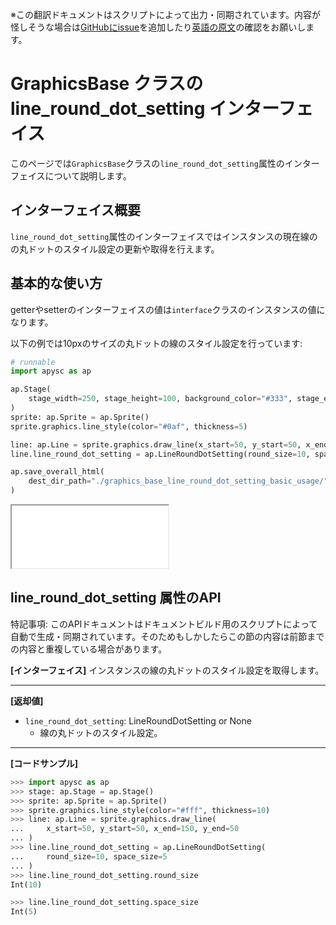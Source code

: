 <span class="inconspicuous-txt">※この翻訳ドキュメントはスクリプトによって出力・同期されています。内容が怪しそうな場合は<a href="https://github.com/simon-ritchie/apysc/issues" target="_blank">GitHubにissue</a>を追加したり[英語の原文](https://simon-ritchie.github.io/apysc/en/graphics_base_line_round_dot_setting.html)の確認をお願いします。</span>

# GraphicsBase クラスの line_round_dot_setting インターフェイス

このページでは`GraphicsBase`クラスの`line_round_dot_setting`属性のインターフェイスについて説明します。

## インターフェイス概要

`line_round_dot_setting`属性のインターフェイスではインスタンスの現在線のの丸ドットのスタイル設定の更新や取得を行えます。

## 基本的な使い方

getterやsetterのインターフェイスの値は`interface`クラスのインスタンスの値になります。

以下の例では10pxのサイズの丸ドットの線のスタイル設定を行っています:

```py
# runnable
import apysc as ap

ap.Stage(
    stage_width=250, stage_height=100, background_color="#333", stage_elem_id="stage"
)
sprite: ap.Sprite = ap.Sprite()
sprite.graphics.line_style(color="#0af", thickness=5)

line: ap.Line = sprite.graphics.draw_line(x_start=50, y_start=50, x_end=200, y_end=50)
line.line_round_dot_setting = ap.LineRoundDotSetting(round_size=10, space_size=5)

ap.save_overall_html(
    dest_dir_path="./graphics_base_line_round_dot_setting_basic_usage/"
)
```

<iframe src="static/graphics_base_line_round_dot_setting_basic_usage/index.html" width="250" height="100"></iframe>

## line_round_dot_setting 属性のAPI

<span class="inconspicuous-txt">特記事項: このAPIドキュメントはドキュメントビルド用のスクリプトによって自動で生成・同期されています。そのためもしかしたらこの節の内容は前節までの内容と重複している場合があります。</span>

**[インターフェイス]** インスタンスの線の丸ドットのスタイル設定を取得します。<hr>

**[返却値]**

- `line_round_dot_setting`: LineRoundDotSetting or None
  - 線の丸ドットのスタイル設定。

<hr>

**[コードサンプル]**

```py
>>> import apysc as ap
>>> stage: ap.Stage = ap.Stage()
>>> sprite: ap.Sprite = ap.Sprite()
>>> sprite.graphics.line_style(color="#fff", thickness=10)
>>> line: ap.Line = sprite.graphics.draw_line(
...     x_start=50, y_start=50, x_end=150, y_end=50
... )
>>> line.line_round_dot_setting = ap.LineRoundDotSetting(
...     round_size=10, space_size=5
... )
>>> line.line_round_dot_setting.round_size
Int(10)

>>> line.line_round_dot_setting.space_size
Int(5)
```